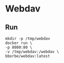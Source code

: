 # Webdav

## Run

```
mkdir -p /tmp/webdav
docker run \
-p 8080:80 \
-v /tmp/webdav:/webdav \
bborbe/webdav:latest
```
